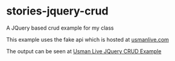 # stories-jquery-crud
 A JQuery based crud example for my class

This example uses the fake api which is hosted at [usmanlive.com](https://usmanlive.com/fake-stories-restful-api/) 

The output can be seen at [Usman Live JQuery CRUD Example](https://ajaxcrud.usmanlive.com/)